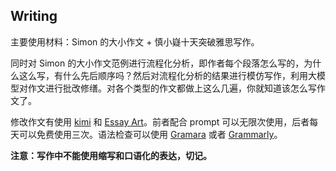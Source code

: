 ## Writing

主要使用材料：Simon 的大小作文 + 慎小嶷十天突破雅思写作。

同时对 Simon 的大小作文范例进行流程化分析，即作者每个段落怎么写的，为什么这么写，有什么先后顺序吗？然后对流程化分析的结果进行模仿写作，利用大模型对作文进行批改修缮。对各个类型的作文都做上这么几遍，你就知道该怎么写作文了。

修改作文有使用 [kimi](https://kimi.moonshot.cn/) 和 [Essay Art](https://www.essay.art/ielts)。前者配合 prompt 可以无限次使用，后者每天可以免费使用三次。语法检查可以使用 [Gramara](https://app.gramara.com/) 或者 [Grammarly](https://www.grammarly.com/)。

**注意：写作中不能使用缩写和口语化的表达，切记。**